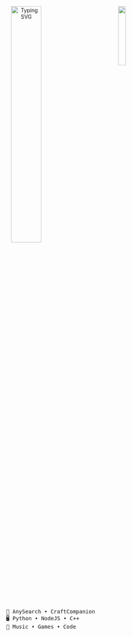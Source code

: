 <div align="center">
  <img src="https://i.imgur.com/yAcsSbC.png" width="20%" align="right" />
  <a href="https://git.io/typing-svg"><img src="https://readme-typing-svg.herokuapp.com?font=Paytone+One&size=30&pause=100&color=F74949&center=true&random=false&width=435&lines=French+developer;17+years+old;Future+student+at+Epitech" alt="Typing SVG" width="40%" /> </a>
  <br></br>
<pre>
    👑 AnySearch • CraftCompanion 
    🖥️ Python • NodeJS • C++      
    💫 Music • Games • Code       
</pre>
</div>
